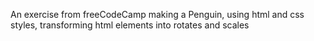 An exercise from freeCodeCamp making a Penguin, using html and css styles, transforming html elements into rotates and scales